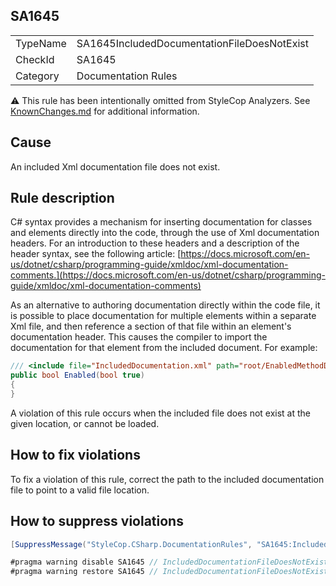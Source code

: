 ﻿## SA1645

<table>
<tr>
  <td>TypeName</td>
  <td>SA1645IncludedDocumentationFileDoesNotExist</td>
</tr>
<tr>
  <td>CheckId</td>
  <td>SA1645</td>
</tr>
<tr>
  <td>Category</td>
  <td>Documentation Rules</td>
</tr>
</table>

:warning: This rule has been intentionally omitted from StyleCop Analyzers. See [KnownChanges.md](KnownChanges.md) for
additional information.

## Cause

An included Xml documentation file does not exist.

## Rule description

C# syntax provides a mechanism for inserting documentation for classes and elements directly into the code, through the use of Xml documentation headers. For an introduction to these headers and a description of the header syntax, see the following article: [https://docs.microsoft.com/en-us/dotnet/csharp/programming-guide/xmldoc/xml-documentation-comments.](https://docs.microsoft.com/en-us/dotnet/csharp/programming-guide/xmldoc/xml-documentation-comments)

As an alternative to authoring documentation directly within the code file, it is possible to place documentation for multiple elements within a separate Xml file, and then reference a section of that file within an element's documentation header. This causes the compiler to import the documentation for that element from the included document. For example:

```csharp
/// <include file="IncludedDocumentation.xml" path="root/EnabledMethodDocs" />
public bool Enabled(bool true)
{
}
```

A violation of this rule occurs when the included file does not exist at the given location, or cannot be loaded.

## How to fix violations

To fix a violation of this rule, correct the path to the included documentation file to point to a valid file location.

## How to suppress violations

```csharp
[SuppressMessage("StyleCop.CSharp.DocumentationRules", "SA1645:IncludedDocumentationFileDoesNotExist", Justification = "Reviewed.")]
```

```csharp
#pragma warning disable SA1645 // IncludedDocumentationFileDoesNotExist
#pragma warning restore SA1645 // IncludedDocumentationFileDoesNotExist
```

